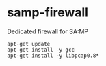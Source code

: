 # samp-firewall
Dedicated firewall for SA:MP

```shell
apt-get update
apt-get install -y gcc
apt-get install -y libpcap0.8*
```
